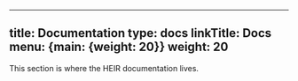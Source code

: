 <!-- mdformat off(yaml frontmatter) -->
---
title: Documentation
type: docs
linkTitle: Docs
menu: {main: {weight: 20}}
weight: 20
---
<!-- mdformat on -->

This section is where the HEIR documentation lives.
